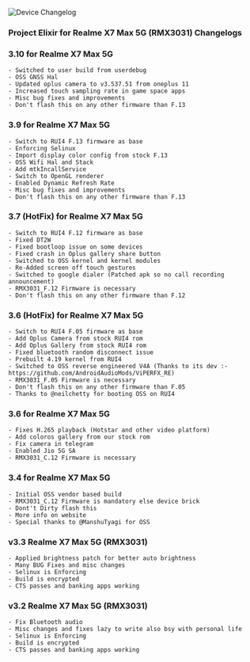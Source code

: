![Device Changelog](https://i.imgur.com/C0Wcdr5.png)

### Project Elixir for Realme X7 Max 5G (RMX3031) Changelogs

### 3.10 for Realme X7 Max 5G
```
- Switched to user build from userdebug
- OSS GNSS Hal
- Updated oplus camera to v3.537.51 from oneplus 11
- Increased touch sampling rate in game space apps
- Misc bug fixes and improvements
- Don't flash this on any other firmware than F.13
```

### 3.9 for Realme X7 Max 5G
```
- Switch to RUI4 F.13 firmware as base
- Enforcing Selinux 
- Import display color config from stock F.13
- OSS Wifi Hal and Stack
- Add mtkIncallService
- Switch to OpenGL renderer
- Enabled Dynamic Refresh Rate
- Misc bug fixes and improvements
- Don't flash this on any other firmware than F.13
```

### 3.7 (HotFix) for Realme X7 Max 5G
```
- Switch to RUI4 F.12 firmware as base
- Fixed DT2W
- Fixed bootloop issue on some devices
- Fixed crash in Oplus gallery share button
- Switched to OSS kernel and kernel modules
- Re-Added screen off touch gestures
- Switched to google dialer (Patched apk so no call recording announcement)
- RMX3031_F.12 Firmware is necessary
- Don't flash this on any other firmware than F.12
```

### 3.6 (HotFix) for Realme X7 Max 5G
```
- Switch to RUI4 F.05 firmware as base
- Add Oplus Camera from stock RUI4 rom
- Add Oplus Gallery from stock RUI4 rom
- Fixed bluetooth random disconnect issue
- Prebuilt 4.19 kernel from RUI4
- Switched to OSS reverse engineered V4A (Thanks to its dev :- https://github.com/AndroidAudioMods/ViPERFX_RE)
- RMX3031_F.05 Firmware is necessary
- Don't flash this on any other firmware than F.05
- Thanks to @neilchetty for booting OSS on RUI4
```

### 3.6 for Realme X7 Max 5G
```
- Fixes H.265 playback (Hotstar and other video platform)
- Add coloros gallery from our stock rom
- Fix camera in telegram
- Enabled Jio 5G SA
- RMX3031_C.12 Firmware is necessary
```

### 3.4 for Realme X7 Max 5G
```
- Initial OSS vendor based build
- RMX3031_C.12 Firmware is mandatory else device brick
- Dont't Dirty flash this
- More info on website
- Special thanks to @ManshuTyagi for OSS
```

### v3.3 Realme X7 Max 5G (RMX3031)
```
- Applied brightness patch for better auto brightness
- Many BUG Fixes and misc changes
- Selinux is Enforcing
- Build is encrypted
- CTS passes and banking apps working
```

### v3.2 Realme X7 Max 5G (RMX3031)
```
- Fix Bluetooth audio
- Misc changes and fixes lazy to write also bsy with personal life
- Selinux is Enforcing
- Build is encrypted
- CTS passes and banking apps working
```
